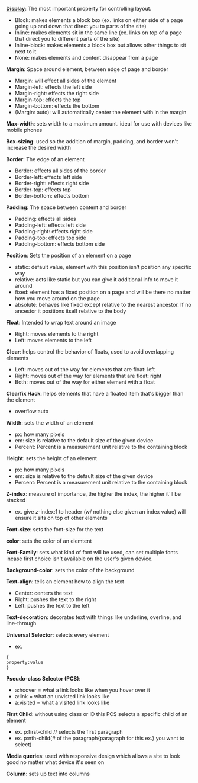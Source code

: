 **[Display](https://developer.mozilla.org/en-US/docs/Web/CSS/display)**: The most important property for controlling layout.

* Block: makes elements a block box (ex. links on either side of a page going up and down that direct you to parts of the site)
* Inline: makes elements sit in the same line (ex. links on top of a page that direct you to different parts of the site)
* Inline-block: makes elements a block box but allows other things to sit next to it
* None: makes elements and content disappear from a page


**Margin**: Space around element, between edge of page and border

* Margin: will effect all sides of the element
* Margin-left: effects the left side
* Margin-right: effects the right side
* Margin-top: effects the top
* Margin-bottom: effects the bottom
* (Margin: auto): will automatically center the element with in the margin


**Max-width**: sets width to a maximum amount. ideal for use with devices like mobile phones

**Box-sizing**: used so the addition of margin, padding, and border won't increase the desired width

**Border**: The edge of an element

* Border: effects all sides of the border
* Border-left: effects left side
* Border-right: effects right side
* Border-top: effects top
* Border-bottom: effects bottom


**Padding**: The space between content and border

* Padding: effects all sides
* Padding-left: effects left side
* Padding-right: effects right side
* Padding-top: effects top side
* Padding-bottom: effects bottom side


**Position**: Sets the position of an element on a page

* static: default value, element with this position isn't position any specific way
* relative: acts like static but you can give it additional info to move it around
* fixed: element has a fixed position on a page and will be there no matter how you move around on the page
* absolute: behaves like fixed except relative to the nearest ancestor. If no ancestor it positions itself relative to the body


**Float**: Intended to wrap text around an image

* Right: moves elements to the right
* Left: moves elements to the left


**Clear**: helps control the behavior of floats, used to avoid overlapping elements

* Left: moves out of the way for elements that are float: left
* Right: moves out of the way for elements that are float: right
* Both: moves out of the way for either element with a float


**Clearfix Hack**: helps elements that have a floated item that's bigger than the element

* overflow:auto


**Width**: sets the width of an element

* px: how many pixels
* em: size is relative to the default size of the given device
* Percent: Percent is a measurement unit relative to the containing block


**Height**: sets the height of an element

* px: how many pixels
* em: size is relative to the default size of the given device
* Percent: Percent is a measurement unit relative to the containing block


**Z-index**: measure of importance, the higher the index, the higher it'll be stacked

* ex. give z-index:1 to header (w/ nothing else given an index value) will ensure it sits on top of other elements


**Font-size**: sets the font-size for the text

**color**: sets the color of an elemtent

**Font-Family**: sets what kind of font will be used, can set multiple fonts incase first choice isn't available on the user's given device.

**Background-color**: sets the color of the background

**Text-align**: tells an element how to align the text

* Center: centers the text
* Right: pushes the text to the right
* Left: pushes the text to the left


**Text-decoration**: decorates text with things like underline, overline, and line-through

**Universal Selector**: selects every element

* ex. 
```
{
property:value
}
```


**Pseudo-class Selector (PCS)**:

* a:hoover = what a link looks like when you hover over it
* a:link = what an unvisted link looks like
* a:visited = what a visited link looks like


**First Child**: without using class or ID this PCS selects a specific child of an element

* ex. p:first-child // selects the first paragraph
* ex. p:nth-child(# of the paragraph{paragraph for this ex.} you want to select)


**Media queries**: used with responsive design which allows a site to look good no matter what device it's seen on

**Column**: sets up text into columns

